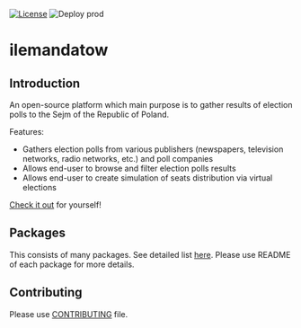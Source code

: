 [![License](https://img.shields.io/badge/license-GPL%20v3.0-brightgreen.svg)](https://github.com/MMMalik/ilemandatow/blob/main/COPYING) ![Deploy prod](https://github.com/MMMalik/ilemandatow/workflows/Deploy%20prod/badge.svg)

# ilemandatow

## Introduction

An open-source platform which main purpose is to gather results of election polls to the Sejm of the Republic of Poland.

Features:

- Gathers election polls from various publishers (newspapers, television networks, radio networks, etc.) and poll companies
- Allows end-user to browse and filter election polls results
- Allows end-user to create simulation of seats distribution via virtual elections

[Check it out][site] for yourself!

## Packages

This consists of many packages. See detailed list [here](CONTRIBUTING.md#Packages). Please use README of each package for more details.

## Contributing

Please use [CONTRIBUTING](CONTRIBUTING.md) file.

[site]: https://ilemandatow.pl
